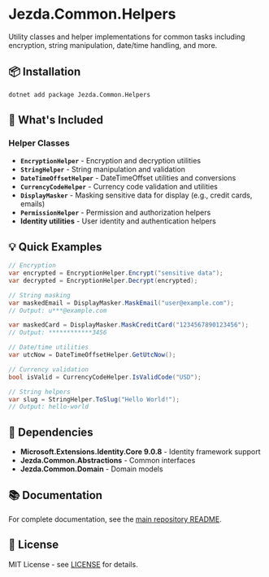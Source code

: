 # Jezda.Common.Helpers

Utility classes and helper implementations for common tasks including encryption, string manipulation, date/time handling, and more.

## 📦 Installation

```bash
dotnet add package Jezda.Common.Helpers
```

## 🎯 What's Included

### Helper Classes

- **`EncryptionHelper`** - Encryption and decryption utilities
- **`StringHelper`** - String manipulation and validation
- **`DateTimeOffsetHelper`** - DateTimeOffset utilities and conversions
- **`CurrencyCodeHelper`** - Currency code validation and utilities
- **`DisplayMasker`** - Masking sensitive data for display (e.g., credit cards, emails)
- **`PermissionHelper`** - Permission and authorization helpers
- **Identity utilities** - User identity and authentication helpers

## 💡 Quick Examples

```csharp
// Encryption
var encrypted = EncryptionHelper.Encrypt("sensitive data");
var decrypted = EncryptionHelper.Decrypt(encrypted);

// String masking
var maskedEmail = DisplayMasker.MaskEmail("user@example.com");
// Output: u***@example.com

var maskedCard = DisplayMasker.MaskCreditCard("1234567890123456");
// Output: ************3456

// Date/time utilities
var utcNow = DateTimeOffsetHelper.GetUtcNow();

// Currency validation
bool isValid = CurrencyCodeHelper.IsValidCode("USD");

// String helpers
var slug = StringHelper.ToSlug("Hello World!");
// Output: hello-world
```

## 🔗 Dependencies

- **Microsoft.Extensions.Identity.Core 9.0.8** - Identity framework support
- **Jezda.Common.Abstractions** - Common interfaces
- **Jezda.Common.Domain** - Domain models

## 📚 Documentation

For complete documentation, see the [main repository README](https://github.com/jezda-solutions/jezda-common-libs).

## 📄 License

MIT License - see [LICENSE](https://github.com/jezda-solutions/jezda-common-libs/blob/master/LICENSE) for details.
